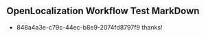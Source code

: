 ## OpenLocalization Workflow Test MarkDown
* 848a4a3e-c79c-44ec-b8e9-2074fd8797f9 thanks!

<!--HONumber=Jul16_HO4-->


